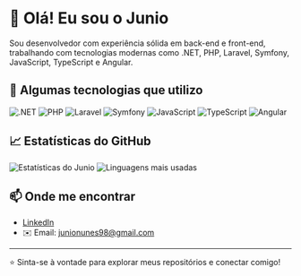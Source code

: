 # 👋 Olá! Eu sou o Junio

Sou desenvolvedor com experiência sólida em back-end e front-end, trabalhando com tecnologias modernas como .NET, PHP, Laravel, Symfony, JavaScript, TypeScript e Angular.

## 🚀 Algumas tecnologias que utilizo

![.NET](https://img.shields.io/badge/-.NET-512BD4?style=flat&logo=dotnet&logoColor=white)
![PHP](https://img.shields.io/badge/-PHP-777BB4?style=flat&logo=php&logoColor=white)
![Laravel](https://img.shields.io/badge/-Laravel-F55247?style=flat&logo=laravel&logoColor=white)
![Symfony](https://img.shields.io/badge/-Symfony-000000?style=flat&logo=symfony&logoColor=white)
![JavaScript](https://img.shields.io/badge/-JavaScript-F7DF1E?style=flat&logo=javascript&logoColor=000)
![TypeScript](https://img.shields.io/badge/-TypeScript-3178C6?style=flat&logo=typescript&logoColor=white)
![Angular](https://img.shields.io/badge/-Angular-DD0031?style=flat&logo=angular&logoColor=white)

## 📈 Estatísticas do GitHub

![Estatísticas do Junio](https://github-readme-stats.vercel.app/api?username=JunioUHS&show_icons=true&theme=tokyonight)
![Linguagens mais usadas](https://github-readme-stats.vercel.app/api/top-langs/?username=JunioUHS&layout=compact&theme=tokyonight)

## 📫 Onde me encontrar

- [LinkedIn](https://www.linkedin.com/in/junio-nunes-8609a1183/)
- ✉️ Email: junionunes98@gmail.com

---

⭐️ Sinta-se à vontade para explorar meus repositórios e conectar comigo!

